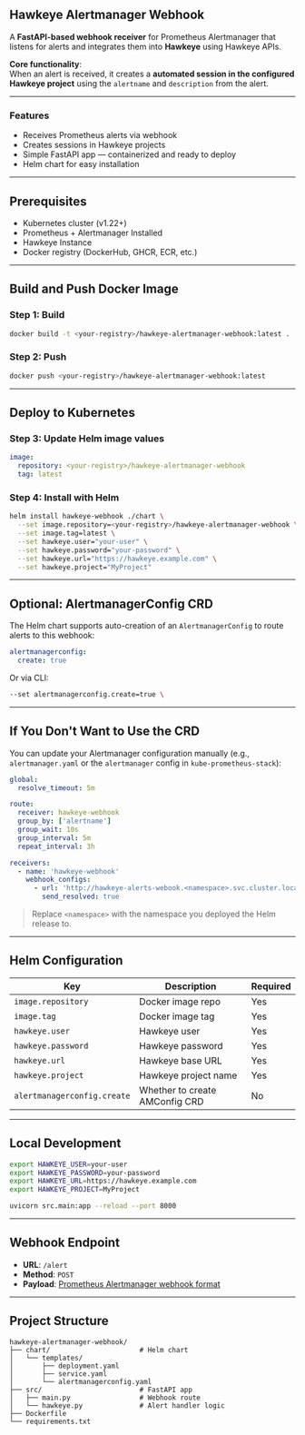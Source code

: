 ## Hawkeye Alertmanager Webhook

A **FastAPI-based webhook receiver** for Prometheus Alertmanager that listens for alerts and integrates them into **Hawkeye** using Hawkeye APIs.

**Core functionality**:  
When an alert is received, it creates a **automated session in the configured Hawkeye project** using the `alertname` and `description` from the alert.

---

### Features

- Receives Prometheus alerts via webhook
- Creates sessions in Hawkeye projects
- Simple FastAPI app — containerized and ready to deploy
- Helm chart for easy installation
  
---

## Prerequisites

- Kubernetes cluster (v1.22+)
- Prometheus + Alertmanager Installed
- Hawkeye Instance
- Docker registry (DockerHub, GHCR, ECR, etc.)

---

## Build and Push Docker Image

### Step 1: Build

```bash
docker build -t <your-registry>/hawkeye-alertmanager-webhook:latest .
```

### Step 2: Push

```bash
docker push <your-registry>/hawkeye-alertmanager-webhook:latest
```

---

## Deploy to Kubernetes

### Step 3: Update Helm image values

```yaml
image:
  repository: <your-registry>/hawkeye-alertmanager-webhook
  tag: latest
```

### Step 4: Install with Helm

```bash
helm install hawkeye-webhook ./chart \
  --set image.repository=<your-registry>/hawkeye-alertmanager-webhook \
  --set image.tag=latest \
  --set hawkeye.user="your-user" \
  --set hawkeye.password="your-password" \
  --set hawkeye.url="https://hawkeye.example.com" \
  --set hawkeye.project="MyProject"
```

---

## Optional: AlertmanagerConfig CRD

The Helm chart supports auto-creation of an `AlertmanagerConfig` to route alerts to this webhook:

```yaml
alertmanagerconfig:
  create: true
```

Or via CLI:

```bash
--set alertmanagerconfig.create=true \
```

---

## If You Don't Want to Use the CRD

You can update your Alertmanager configuration manually (e.g., `alertmanager.yaml` or the `alertmanager` config in `kube-prometheus-stack`):

```yaml
global:
  resolve_timeout: 5m

route:
  receiver: hawkeye-webhook
  group_by: ['alertname']
  group_wait: 10s
  group_interval: 5m
  repeat_interval: 3h

receivers:
  - name: 'hawkeye-webhook'
    webhook_configs:
      - url: 'http://hawkeye-alerts-webook.<namespace>.svc.cluster.local/alert'
        send_resolved: true
```

> Replace `<namespace>` with the namespace you deployed the Helm release to.

---

## Helm Configuration

| Key                    | Description                           | Required |
|------------------------|---------------------------------------|----------|
| `image.repository`     | Docker image repo                     | Yes      |
| `image.tag`            | Docker image tag                      | Yes      |
| `hawkeye.user`         | Hawkeye user                          | Yes      |
| `hawkeye.password`     | Hawkeye password                      | Yes      |
| `hawkeye.url`          | Hawkeye base URL                      | Yes      |
| `hawkeye.project`      | Hawkeye project name                  | Yes      |
| `alertmanagerconfig.create` | Whether to create AMConfig CRD   | No       |

---

## Local Development

```bash
export HAWKEYE_USER=your-user
export HAWKEYE_PASSWORD=your-password
export HAWKEYE_URL=https://hawkeye.example.com
export HAWKEYE_PROJECT=MyProject

uvicorn src.main:app --reload --port 8000
```

---

## Webhook Endpoint

- **URL**: `/alert`
- **Method**: `POST`
- **Payload**: [Prometheus Alertmanager webhook format](https://prometheus.io/docs/alerting/latest/configuration/#webhook_config)

---

## Project Structure

```
hawkeye-alertmanager-webhook/
├── chart/                      # Helm chart
│   └── templates/
│       ├── deployment.yaml
│       ├── service.yaml
│       └── alertmanagerconfig.yaml
├── src/                        # FastAPI app
│   ├── main.py                 # Webhook route
│   └── hawkeye.py              # Alert handler logic
├── Dockerfile
└── requirements.txt
```